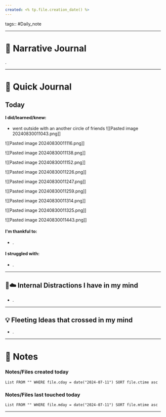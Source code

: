 ```yaml
---
created: <% tp.file.creation_date() %>
---
```

tags:: #Daily_note

---
#  📝 Narrative Journal
.

---
# 📝 Quick Journal

## Today
#### I did/learned/knew:
- went outside with an another circle of friends
![[Pasted image 20240830011043.png]]

![[Pasted image 20240830011116.png]]

![[Pasted image 20240830011138.png]]

![[Pasted image 20240830011152.png]]

![[Pasted image 20240830011226.png]]

![[Pasted image 20240830011247.png]]

![[Pasted image 20240830011259.png]]

![[Pasted image 20240830011314.png]]

![[Pasted image 20240830011325.png]]

![[Pasted image 20240830011443.png]]


#### I'm thankful to:
- .
#### I struggled with:
- .

---

## 🧠☁️ Internal Distractions I have in my mind
- . 

---

## 💡 Fleeting Ideas that crossed in my mind
- . 

---
# 📝 Notes

### Notes/Files created today
```dataview
List FROM "" WHERE file.cday = date("2024-07-11") SORT file.ctime asc
```

### Notes/Files last touched today
```dataview
List FROM "" WHERE file.mday = date("2024-07-11") SORT file.mtime asc
```

---